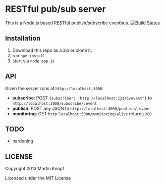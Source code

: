 # RESTful pub/sub server
This is a Node.js based RESTful publish/subscribe eventbus.
[![Build Status](https://secure.travis-ci.org/Horsed/repusu.png)](http://travis-ci.org/Horsed/repusu)

## Installation
1. Download this repo as a zip or clone it.
2. run ```npm install```
3. start via ```node app.js```

## API
Given the server runs at ```http://localhost:3000```:

* **subscribe**: POST ```{subscriber: 'http://localhost:12345/event'}``` to ```http://localhost:3000/subscribe/:event```
* **publish**: POST any JSON to ```http://localhost:3000/publish/:event```
* **monitoring**: GET ```http:localhost:3000/monitoring/alive``` returns ```200```

## TODO
* hardening

## LICENSE
Copyright 2013 Martin Knopf

Licensed under the MIT License